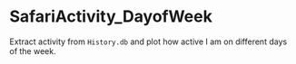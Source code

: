 # SafariActivity_DayofWeek

Extract activity from `History.db` and plot how active I am on different days of the week.
